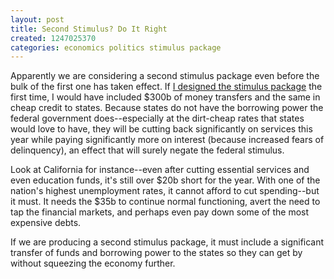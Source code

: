 ```yaml
---
layout: post
title: Second Stimulus? Do It Right
created: 1247025370
categories: economics politics stimulus package
---
```

Apparently we are considering a second stimulus package even before the bulk of the first one has taken effect. If [I designed the stimulus package](/posts/if-i-designed-the-stimulus-package) the first time, I would have included $300b of money transfers and the same in cheap credit to states. Because states do not have the borrowing power the federal government does--especially at the dirt-cheap rates that states would love to have, they will be cutting back significantly on services this year while paying significantly more on interest (because increased fears of delinquency), an effect that will surely negate the federal stimulus.

Look at California for instance--even after cutting essential services and even education funds, it's still over $20b short for the year. With one of the nation's highest unemployment rates, it cannot afford to cut spending--but it must. It needs the $35b to continue normal functioning, avert the need to tap the financial markets, and perhaps even pay down some of the most expensive debts.

If we are producing a second stimulus package, it must include a significant transfer of funds and borrowing power to the states so they can get by without squeezing the economy further.
